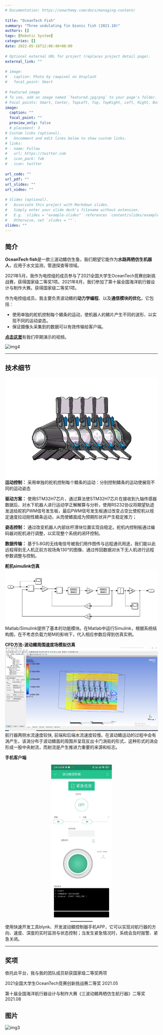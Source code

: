 ```yaml
---
# Documentation: https://wowchemy.com/docs/managing-content/

title: "OceanTech Fish"
summary: "Three undulating fin bionic fish (2021.10)"
authors: []
tags: [Robotic System]
categories: []
date: 2022-05-16T12:06:40+08:00

# Optional external URL for project (replaces project detail page).
external_link: ""

# image:
#   caption: Photo by rawpixel on Unsplash
#   focal_point: Smart

# Featured image
# To use, add an image named `featured.jpg/png` to your page's folder.
# Focal points: Smart, Center, TopLeft, Top, TopRight, Left, Right, BottomLeft, Bottom, BottomRight.
image:
  caption: ""
  focal_point: ""
  preview_only: false
  # placement: 3
# Custom links (optional).
#   Uncomment and edit lines below to show custom links.
# links:
# - name: Follow
#   url: https://twitter.com
#   icon_pack: fab
#   icon: twitter

url_code: ""
url_pdf: ""
url_slides: ""
url_video: ""

# Slides (optional).
#   Associate this project with Markdown slides.
#   Simply enter your slide deck's filename without extension.
#   E.g. `slides = "example-slides"` references `content/slides/example-slides.md`.
#   Otherwise, set `slides = ""`.
slides: ""
---
```

<!-- ## **OceanTech Fish--三波动鳍仿生鱼** -->
## **简介**
**OceanTech fish**是一款三波动鳍仿生鱼，我们期望它能作为**水路两栖仿生机器人**，应用于水文监测，管道探查等领域。

2021年5月，我作为电控组的成员参与了2021全国大学生OceanTech竞赛创新挑战赛，获得国家级二等奖1项。2021年8月，我们参加了第十届全国海洋航行器设计与制作大赛。获得国家级二等奖1项。

作为电控组成员，我主要负责波动鳍的**动力学编程**、以及**通信模块的优化**，它包括：
- 使用单独的舵机控制每个鳍条的运动，使机器人的鳍片产生不同的波形、以实现不同的运动姿态。
- 保证摄像头采集到的数据可以有效传输给客户端。

[**点击这里**](https://www.bilibili.com/video/BV1HY4y1579Y?spm_id_from=333.999.0.0)有我们早期演示的视频。

![img4](img/img4.png)

---

## **技术细节**
<!-- ![img1](img/img1.png) -->
![img5](img/img5.png)
**运动控制：**
采用单独的舵机控制每个鳍条的运动：分别控制鳍条的运动使展现不同的运动姿态



**驱动方案：**
使用STM32H7芯片，通过算法使STM32H7芯片在接收到九轴传感器数据后、对水下机器人进行运动学正解解算与分析，使用RS232协议将期望轨迹发送给舵机PWM信号发生板，最后PWM信号发生板通过改变占空比使舵机以规定速度拉动刚性鳍条运动，从而使鳍面成为预期形状并产生稳定推力；

**姿态控制：**
通过改变机器人内部丝杆滑块位置实现自稳定。舵机内控制板通过编码器对舵机进行调整，以实现整个系统的闭环控制。

**数据传输：**
基于5.8G的无线电信号被我们用作图传与远程通讯用途，我们能以此远程得到无人机正前方视场角130°的图像、通过传回数据对水下无人机进行远程参数调整与控制。

**舵机simulink仿真**
![img6](img/img6.png)
Matlab/Simulink提供了基本的功能模块。在Matlab中运行Simulink，根据系统结构图，在不考虑负载力矩M的影响下，代入相应参数后得到仿真实例。

**CFD方法-波动鳍周围速度场模拟仿真**
![img7](img/img7.png)
航行器两侧水流速度较快, 前端和后端水流速度较慢。在波动鳍运动的过程中会有涡产生，该涡分布于波动鳍面的周围并呈现反出卡门涡街的形式，这种形式的涡会形成一股中央射流，而射流是产生推进力重要的来源和标志。

**手机客户端**
<div align=center><img src="img/img8.png" width="200"></div>
使用快速开发工具blynk、开发波动鳍控制器手机APP，它可以实现对航行器的方向、速度、深度的实时监测与状态控制；当发生紧急情况时，系统会及时报警、紧急关闭。



---
## **奖项**
依托此平台，我与我的团队成员斩获国家级二等奖两项

2021全国大学生OceanTech竞赛创新挑战赛二等奖 2021.05

第十届全国海洋航行器设计与制作大赛《三波动鳍两栖仿生航行器》二等奖 2021.08

## **图片**

![img3](img/img3.png)



